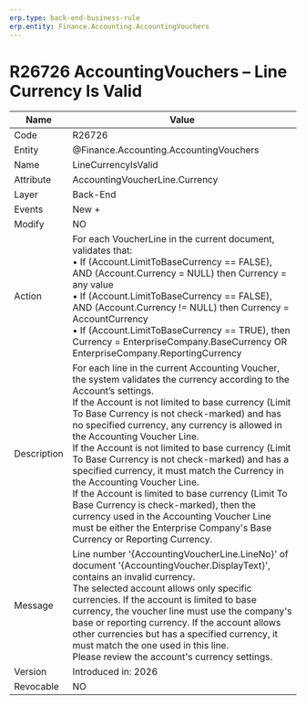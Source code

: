 ```yaml
---
erp.type: back-end-business-rule 
erp.entity: Finance.Accounting.AccountingVouchers
---
```


# R26726 AccountingVouchers – Line Currency Is Valid

| Name | Value |
| ---- | ----- |
| Code | R26726 |
| Entity |@Finance.Accounting.AccountingVouchers |
| Name | LineCurrencyIsValid |
| Attribute | AccountingVoucherLine.Currency |
| Layer | Back-End |
| Events | New + |
| Modify | NO |
| Action | For each VoucherLine in the current document, validates that: <br> •	If (Account.LimitToBaseCurrency == FALSE), AND (Account.Currency = NULL) then Currency = any value <br> •	If (Account.LimitToBaseCurrency == FALSE), AND (Account.Currency != NULL) then Currency = AccountCurrency <br>•	If (Account.LimitToBaseCurrency == TRUE), then Currency = EnterpriseCompany.BaseCurrency OR EnterpriseCompany.ReportingCurrency |
| Description | For each line in the current Accounting Voucher, the system validates the currency according to the Account’s settings. <br> If the Account is not limited to base currency (Limit To Base Currency is not check-marked) and has no specified currency, any currency is allowed in the Accounting Voucher Line. <br> If the Account is not limited to base currency (Limit To Base Currency is not check-marked) and has a specified currency, it must match the Currency in the Accounting Voucher Line.  <br> If the Account is limited to base currency (Limit To Base Currency is check-marked), then the currency used in the Accounting Voucher Line must be either the Enterprise Company's Base Currency or Reporting Currency. |
| Message | Line number '{AccountingVoucherLine.LineNo}' of document '{AccountingVoucher.DisplayText}', contains an invalid currency. <br> The selected account allows only specific currencies. If the account is limited to base currency, the voucher line must use the company's base or reporting currency. If the account allows other currencies but has a specified currency, it must match the one used in this line. <br> Please review the account's currency settings. |
| Version | Introduced in: 2026 |
| Revocable | NO |
